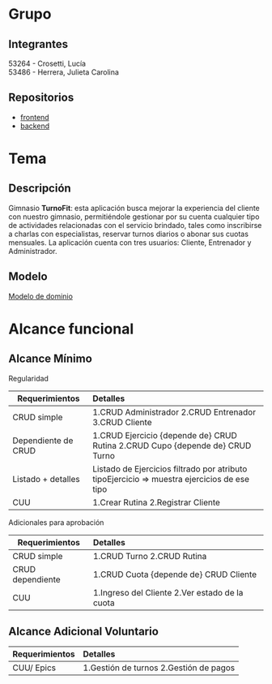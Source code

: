 # Grupo  
## Integrantes  
53264 \- Crosetti, Lucía  
53486 \- Herrera, Julieta Carolina

## Repositorios

* [frontend ]()  
* [backend]()

# Tema  
## Descripción  
Gimnasio **TurnoFit**: esta aplicación busca mejorar la experiencia del cliente con nuestro gimnasio, permitiéndole gestionar por su cuenta cualquier tipo de actividades relacionadas con el servicio brindado, tales como inscribirse a charlas con especialistas, reservar turnos diarios o abonar sus cuotas mensuales. La aplicación cuenta con tres usuarios: Cliente, Entrenador y Administrador. 

## Modelo  
[Modelo de dominio](https://drive.google.com/file/d/1Wa9tm4JVtbpTqE7pUHRLNCeK8GW3ujhl/view?usp=sharing)

# Alcance funcional

## Alcance Mínimo

Regularidad

| Requerimientos | Detalles |
| ----- | :---- |
| CRUD simple | 1.CRUD Administrador 2.CRUD Entrenador 3.CRUD Cliente |
| Dependiente de CRUD | 1.CRUD Ejercicio {depende de} CRUD Rutina 2.CRUD Cupo {depende de} CRUD Turno |
| Listado \+ detalles | Listado de Ejercicios filtrado por atributo tipoEjercicio \=\> muestra ejercicios de ese tipo |
| CUU | 1.Crear Rutina 2.Registrar Cliente |

Adicionales para aprobación

| Requerimientos | Detalles |
| ----- | :---- |
| CRUD simple | 1.CRUD Turno 2.CRUD Rutina |
| CRUD dependiente | 1.CRUD Cuota {depende de} CRUD Cliente |
| CUU | 1.Ingreso del Cliente 2.Ver estado de la cuota |

## Alcance Adicional Voluntario

| Requerimientos | Detalles |
| ----- | :---- |
| CUU/ Epics | 1.Gestión de turnos 2.Gestión de pagos |

